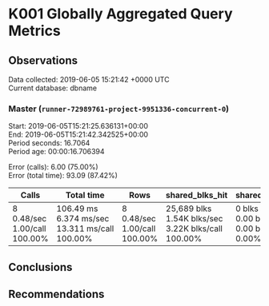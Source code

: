 # K001 Globally Aggregated Query Metrics

## Observations ##
Data collected: 2019-06-05 15:21:42 +0000 UTC  
Current database: dbname  



### Master (`runner-72989761-project-9951336-concurrent-0`) ###
Start: 2019-06-05T15:21:25.636131+00:00  
End: 2019-06-05T15:21:42.342525+00:00  
Period seconds: 16.7064  
Period age: 00:00:16.706394  

Error (calls): 6.00 (75.00%)  
Error (total time): 93.09 (87.42%)

| Calls | Total&nbsp;time | Rows | shared_blks_hit | shared_blks_read | shared_blks_dirtied | shared_blks_written | blk_read_time | blk_write_time | kcache_reads | kcache_writes | kcache_user_time_ms | kcache_system_time |
|-------|------------|------|-----------------|------------------|---------------------|---------------------|---------------|----------------|--------------|---------------|---------------------|--------------------|
|8<br/>0.48/sec<br/>1.00/call<br/>100.00% |106.49&nbsp;ms<br/>6.374&nbsp;ms/sec<br/>13.311&nbsp;ms/call<br/>100.00% |8<br/>0.48/sec<br/>1.00/call<br/>100.00% |25,689&nbsp;blks<br/>1.54K&nbsp;blks/sec<br/>3.22K&nbsp;blks/call<br/>100.00% |0&nbsp;blks<br/>0.00&nbsp;blks/sec<br/>0.00&nbsp;blks/call<br/>0.00% |0&nbsp;blks<br/>0.00&nbsp;blks/sec<br/>0.00&nbsp;blks/call<br/>0.00% |0&nbsp;blks<br/>0.00&nbsp;blks/sec<br/>0.00&nbsp;blks/call<br/>0.00% |0.00&nbsp;ms<br/>0.000&nbsp;ms/sec<br/>0.000&nbsp;ms/call<br/>0.00% |0.00&nbsp;ms<br/>0.000&nbsp;ms/sec<br/>0.000&nbsp;ms/call<br/>0.00% |0.00&nbsp;bytes<br/>0.00&nbsp;bytes/sec<br/>0.00&nbsp;bytes/call<br/>0.00% |0.00&nbsp;bytes<br/>0.00&nbsp;bytes/sec<br/>0.00&nbsp;bytes/call<br/>0.00% |0.00&nbsp;ms<br/>0.000&nbsp;ms/sec<br/>0.000&nbsp;ms/call<br/>0.00% |0.00&nbsp;ms<br/>0.000&nbsp;ms/sec<br/>0.000&nbsp;ms/call<br/>0.00%|





## Conclusions ##


## Recommendations ##

